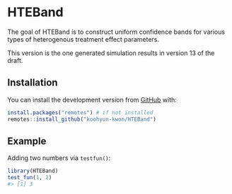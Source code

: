
<!-- README.md is generated from README.Rmd. Please edit that file -->

# HTEBand

<!-- badges: start -->

<!-- badges: end -->

The goal of HTEBand is to construct uniform confidence bands for various
types of heterogenous treatment effect parameters.

This version is the one generated simulation results in version 13 of the draft.

## Installation

You can install the development version from
[GitHub](https://github.com/) with:

``` r
install.packages("remotes") # if not installed
remotes::install_github("koohyun-kwon/HTEBand")
```

## Example

Adding two numbers via `testfun()`:

``` r
library(HTEBand)
test_fun(1, 2)
#> [1] 3
```
